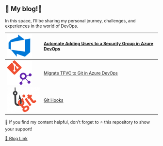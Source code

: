 ## 📝 My blog!🌟

In this space, I'll be sharing my personal journey, challenges, and experiences in the world of DevOps.


|![Azure DevOps](./assets/images/readme/azure-devops.png) |[Automate Adding Users to a Security Group in Azure DevOps](https://rehababotalep.github.io/2023/09/13/add-users-to-security-group.html)|
|:- |:- |
|![TFVC-Git](./assets/images/readme/tfvc-git.png) |[Migrate TFVC to Git in Azure DevOps](https://rehababotalep.github.io/2023/09/05/tfvc-to-git.html)|
|![Git Hooks](./assets/images/readme/git-hooks.png) |[Git Hooks](https://rehababotalep.github.io/2023/09/03/git-hooks.html)|

📌 If you find my content helpful, don't forget to ⭐ this repository to show your support!

[🔗 Blog Link](https://rehababotalep.github.io/)


